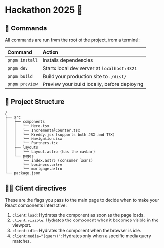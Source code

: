 # Hackathon 2025 🎃

## 🧞 Commands

All commands are run from the root of the project, from a terminal:

| Command                | Action                                           |
| :--------------------- | :----------------------------------------------- |
| `pnpm install`         | Installs dependencies                            |
| `pnpm dev`             | Starts local dev server at `localhost:4321`      |
| `pnpm build`           | Build your production site to `./dist/`          |
| `pnpm preview`         | Preview your build locally, before deploying     |

## 🚀 Project Structure

```text
/
├── src
│   ├── components
│   │   └── Hero.tsx
│   │   └── IncrementalCounter.tsx
│   │   └── Kreddy.jsx (supports both JSX and TSX)
│   │   └── Navigation.tsx
│   │   └── Partners.tsx
│   ├── layouts
│   │   └── Layout.astro (has the navbar)
│   └── pages
│       └── index.astro (consumer loans)
│       └── business.astro
│       └── mortgage.astro
└── package.json
```

## 🧑‍💻 Client directives

These are the flags you pass to the main page to decide when to make your React components interactive:

1. `client:load`: Hydrates the component as soon as the page loads.
1. `client:visible`: Hydrates the component when it becomes visible in the viewport.
1. `client:idle`: Hydrates the component when the browser is idle.
1. `client:media="(query)"`: Hydrates only when a specific media query matches.
